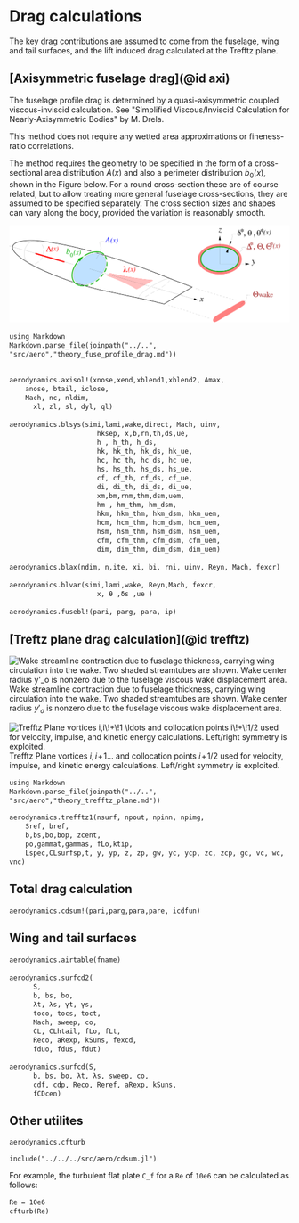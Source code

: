 # Drag calculations

The key drag contributions are assumed to come from the fuselage, wing and tail surfaces, and the lift induced drag calculated at the Trefftz plane.


## [Axisymmetric fuselage drag](@id axi)
The fuselage profile drag is determined by a quasi-axisymmetric coupled viscous-inviscid calculation. See "Simplified Viscous/Inviscid Calculation for Nearly-Axisymmetric Bodies" by M. Drela.

This method does not require any wetted area approximations or fineness-ratio correlations.

The method requires the geometry to be specified in the form of a
cross-sectional area distribution $A{\scriptstyle (x)}$ and also a
perimeter distribution $b_0{\scriptstyle (x)}$, shown in the
Figure below. For a
round cross-section these are of course related, but to allow treating
more general fuselage cross-sections, they are assumed to be specified
separately. The cross section sizes and shapes can vary along the body,
provided the variation is reasonably smooth.

![ADfuse](../assets/ADfuse.png)

```@eval
using Markdown
Markdown.parse_file(joinpath("../..", "src/aero","theory_fuse_profile_drag.md"))
```

```@docs

aerodynamics.axisol!(xnose,xend,xblend1,xblend2, Amax, 
	anose, btail, iclose,
	Mach, nc, nldim,
      xl, zl, sl, dyl, ql)

aerodynamics.blsys(simi,lami,wake,direct, Mach, uinv,
                      hksep, x,b,rn,th,ds,ue,
                      h , h_th, h_ds,
                      hk, hk_th, hk_ds, hk_ue,
                      hc, hc_th, hc_ds, hc_ue,
                      hs, hs_th, hs_ds, hs_ue,
                      cf, cf_th, cf_ds, cf_ue,
                      di, di_th, di_ds, di_ue,
                      xm,bm,rnm,thm,dsm,uem, 
                      hm , hm_thm, hm_dsm,
                      hkm, hkm_thm, hkm_dsm, hkm_uem,
                      hcm, hcm_thm, hcm_dsm, hcm_uem,
                      hsm, hsm_thm, hsm_dsm, hsm_uem,
                      cfm, cfm_thm, cfm_dsm, cfm_uem,
                      dim, dim_thm, dim_dsm, dim_uem)

aerodynamics.blax(ndim, n,ite, xi, bi, rni, uinv, Reyn, Mach, fexcr)

aerodynamics.blvar(simi,lami,wake, Reyn,Mach, fexcr,
                      x, θ ,δs ,ue )

aerodynamics.fusebl!(pari, parg, para, ip)
```

## [Treftz plane drag calculation](@id trefftz)

![Wake streamline contraction due to fuselage thickness, carrying wing
circulation into the wake. Two shaded streamtubes are shown. Wake center
radius $y'_o$ is nonzero due to the fuselage viscous wake displacement
area.](../assets/trefftz.png)
Wake streamline contraction due to fuselage thickness, carrying wing
circulation into the wake. Two shaded streamtubes are shown. Wake center
radius $y'_o$ is nonzero due to the fuselage viscous wake displacement
area.

![Trefftz Plane vortices $i,i\!+\!1 \ldots$ and collocation points
$i\!+\!1/2$ used for velocity, impulse, and kinetic energy calculations.
Left/right symmetry is exploited.](../assets/tpvort.png)
Trefftz Plane vortices $i,i\!+\!1 \ldots$ and collocation points
$i\!+\!1/2$ used for velocity, impulse, and kinetic energy calculations.
Left/right symmetry is exploited.  

```@eval
using Markdown
Markdown.parse_file(joinpath("../..", "src/aero","theory_trefftz_plane.md"))
```

```@docs
aerodynamics.trefftz1(nsurf, npout, npinn, npimg,
	Sref, bref,
	b,bs,bo,bop, zcent,
	po,gammat,gammas, fLo,ktip,
	Lspec,CLsurfsp,t, y, yp, z, zp, gw, yc, ycp, zc, zcp, gc, vc, wc, vnc)
```

## Total drag calculation
```@docs
aerodynamics.cdsum!(pari,parg,para,pare, icdfun)
```

## Wing and tail surfaces
```@docs
aerodynamics.airtable(fname)

aerodynamics.surfcd2(
      S,
      b, bs, bo,
      λt, λs, γt, γs,
      toco, tocs, toct,
      Mach, sweep, co,
      CL, CLhtail, fLo, fLt,
      Reco, aRexp, kSuns, fexcd,
      fduo, fdus, fdut)

aerodynamics.surfcd(S,
      b, bs, bo, λt, λs, sweep, co,
      cdf, cdp, Reco, Reref, aRexp, kSuns,
      fCDcen)
```

## Other utilites

```@docs
aerodynamics.cfturb
```
```@setup cfturb
include("../../../src/aero/cdsum.jl")

```
For example, the turbulent flat plate ``C_f`` for a ``Re`` of ``10e6`` can be calculated as follows:

```@example cfturb
Re = 10e6
cfturb(Re)
```
